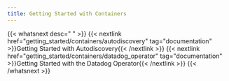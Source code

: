 ```yaml
---
title: Getting Started with Containers
---
```


{{< whatsnext desc=" " >}}
    {{< nextlink href="getting_started/containers/autodiscovery" tag="documentation" >}}Getting Started with Autodiscovery{{< /nextlink >}}
    {{< nextlink href="getting_started/containers/datadog_operator" tag="documentation" >}}Getting Started with the Datadog Operator{{< /nextlink >}}
{{< /whatsnext >}}